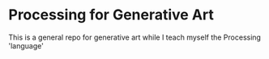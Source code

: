 # Processing for Generative Art

This is a general repo for generative art while I teach myself the Processing 'language'